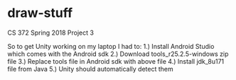 # draw-stuff
CS 372 Spring 2018 Project 3

So to get Unity working on my laptop I had to:
1.) Install Android Studio which comes with the Android sdk
2.) Download tools_r25.2.5-windows zip file
3.) Replace tools file in Android sdk with above file
4.) Install jdk_8u171 file from Java
5.) Unity should automatically detect them
